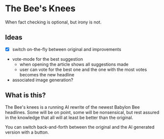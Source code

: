 # The Bee's Knees

When fact checking is optional, but irony is not.

## Ideas

- [x] switch on-the-fly between original and improvements
- vote-mode for the best suggestion
  - when opening the article shows all suggestions made
  - user can vote for the best one and the one with the most votes becomes the new headline
- associated image generation?

## What is this?

The Bee's knees is a running AI rewrite of the newest Babylon Bee headlines.
Some will be on point, some will be nonsensical,
but rest assured in the knowledge that all will at least be better than the original.

You can switch back-and-forth between the original and the AI generated version with a button.

